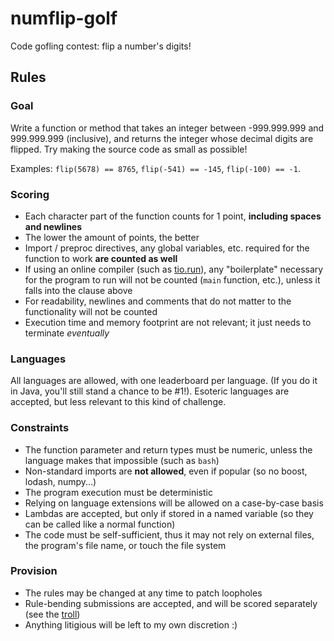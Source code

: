 # numflip-golf

Code gofling contest: flip a number's digits!

## Rules

### Goal

Write a function or method that takes an integer between -999.999.999 and 999.999.999 (inclusive), and returns the integer whose decimal digits are flipped. Try making the source code as small as possible!

Examples: `flip(5678) == 8765`, `flip(-541) == -145`, `flip(-100) == -1`.

### Scoring

- Each character part of the function counts for 1 point, **including spaces and newlines**
- The lower the amount of points, the better
- Import / preproc directives, any global variables, etc. required for the function to work **are counted as well**
- If using an online compiler (such as [tio.run](https://tio.run)), any "boilerplate" necessary for the program to run will not be counted (`main` function, etc.), unless it falls into the clause above
- For readability, newlines and comments that do not matter to the functionality will not be counted
- Execution time and memory footprint are not relevant; it just needs to terminate *eventually*

### Languages

All languages are allowed, with one leaderboard per language. (If you do it in Java, you'll still stand a chance to be #1!). Esoteric languages are accepted, but less relevant to this kind of challenge.

### Constraints

- The function parameter and return types must be numeric, unless the language makes that impossible (such as `bash`)
- Non-standard imports are **not allowed**, even if popular (so no boost, lodash, numpy...)
- The program execution must be deterministic
- Relying on language extensions will be allowed on a case-by-case basis
- Lambdas are accepted, but only if stored in a named variable (so they can be called like a normal function)
- The code must be self-sufficient, thus it may not rely on external files, the program's file name, or touch the file system

### Provision

- The rules may be changed at any time to patch loopholes
- Rule-bending submissions are accepted, and will be scored separately (see the [troll](/ISSOtm/numflip-golf/tree/master/troll))
- Anything litigious will be left to my own discretion :)
